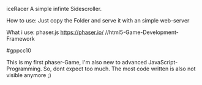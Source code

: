 iceRacer
    A simple infinte Sidescroller.

How to use: 
    Just copy the Folder and serve it with an simple web-server
    
What i use: 
    phaser.js https://phaser.io/ //html5-Game-Development-Framework
    
#gppcc10 

This is my first phaser-Game, I'm also new to advanced JavaScript-Programming.
So, dont expect too much. The most code written is also not visible anymore ;)
